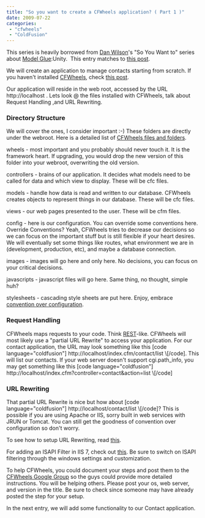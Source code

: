 ```yaml
---
title: "So you want to create a CFWheels application? ( Part 1 )"
date: 2009-07-22
categories: 
 - "cfwheels"
 - "ColdFusion"
---
```


This series is heavily borrowed from [Dan Wilson](http://www.nodans.com/ "Dan Wilson")'s "So You Want to" series about [Model Glue](http://www.model-glue.com/ "Model Glue"):Unity.  This entry matches to [this post](http://www.nodans.com/index.cfm/2007/1/19/So-you-want-to-create-a-ModelGlueUnity-application--Part-1- "this post"). 
 
We will create an application to manage contacts starting from scratch. If you haven't installed [CFWheels](http://www.CFWheels.org), check [this post](/post.cfm/so-you-want-to-install-cfwheels "this post"). 
 
Our application will reside in the web root, accessed by the URL http://localhost . Lets look @ the files installed with CFWheels, talk about Request Handling ,and URL Rewriting.

### Directory Structure

We will cover the ones, I consider important :-) These folders are directly under the webroot. Here is a detailed list of [CFWheels files and folders](http://cfwheels.org/docs/chapter/directory-structure "CFWheels files and folders"). 
 
wheels - most important and you probably should never touch it. It is the framework heart. If upgrading, you would drop the new version of this folder into your webroot, overwriting the old version. 
 
controllers - brains of our application. It decides what models need to be called for data and which view to display. These will be cfc files. 
 
models - handle how data is read and written to our database. CFWheels creates objects to represent things in our database. These will be cfc files. 
 
views - our web pages presented to the user. These will be cfm files. 
 
config - here is our configuration. You can override some conventions here. Override Conventions? Yeah, CFWheels tries to decrease our decisions so we can focus on the important stuff but is still flexible if your heart desires. We will eventually set some things like routes, what environment we are in (development, production, etc), and maybe a database connection. 
 
images - images will go here and only here. No decisions, you can focus on your critical decisions. 
 
javascripts - javascript files will go here. Same thing, no thought, simple huh? 
 
stylesheets - cascading style sheets are put here. Enjoy, embrace [convention over configuration](http://en.wikipedia.org/wiki/Convention_over_configuration "convention over configuration").

### Request Handling

CFWheels maps requests to your code. Think [REST](http://en.wikipedia.org/wiki/Representational_State_Transfer "REST")\-like. CFWheels will most likely use a "partial URL Rewrite" to access your application. For our contact application, the URL may look something like this \[code language="coldfusion"\]
http://localhost/index.cfm/contact/list
\\[/code\]. This will list our contacts. If your web server doesn't support cgi.path\_info, you may get something like this \[code language="coldfusion"\]
http://localhost/index.cfm?controller=contact&action=list
\\[/code\]

### URL Rewriting

That partial URL Rewrite is nice but how about \[code language="coldfusion"\]
http://localhost/contact/list
\\[/code\]? This is possible if you are using Apache or IIS, sorry built in web services with JRUN or Tomcat. You can still get the goodness of convention over configuration so don't worry. 
 
To see how to setup URL Rewriting, read [this](http://cfwheels.org/docs/chapter/url-rewriting). 
 
For adding an ISAPI Filter in IIS 7, check out [this](http://technet.microsoft.com/en-us/library/cc754174%28WS.10%29.aspx "this"). Be sure to switch on ISAPI filtering through the windows settings and customization. 
 
To help CFWheels, you could document your steps and post them to the [CFWheels Google Group](http://groups.google.com/group/cfwheels "CFWheels Google group") so the guys could provide more detailed instructions. You will be helping others. Please post your os, web server, and version in the title. Be sure to check since someone may have already posted the step for your setup. 
 
In the next entry, we will add some functionality to our Contact application.
